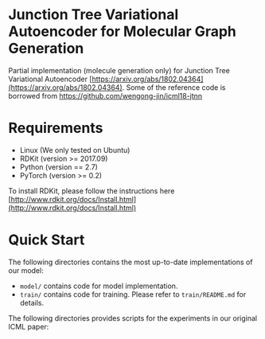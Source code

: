 # Junction Tree Variational Autoencoder for Molecular Graph Generation

Partial implementation (molecule generation only) for Junction Tree Variational Autoencoder [https://arxiv.org/abs/1802.04364](https://arxiv.org/abs/1802.04364). Some of the reference code is borrowed from https://github.com/wengong-jin/icml18-jtnn


# Requirements
* Linux (We only tested on Ubuntu)
* RDKit (version >= 2017.09)
* Python (version == 2.7)
* PyTorch (version >= 0.2)

To install RDKit, please follow the instructions here [http://www.rdkit.org/docs/Install.html](http://www.rdkit.org/docs/Install.html)

# Quick Start
The following directories contains the most up-to-date implementations of our model:
* `model/` contains code for model implementation.
* `train/` contains code for  training. Please refer to `train/README.md` for details.

The following directories provides scripts for the experiments in our original ICML paper:

